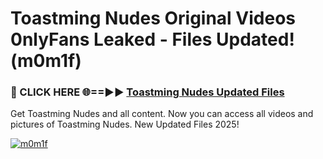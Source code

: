# Toastming Nudes Original Videos 0nlyFans Leaked - Files Updated! (m0m1f)

<h3>🔴 CLICK HERE 🌐==►► <a href="https://tinyurl.com/5h6xmrr3" rel="nofollow">Toastming Nudes Updated Files</a></h3>

Get Toastming Nudes and all content. Now you can access all videos and pictures of Toastming Nudes. New Updated Files 2025!

[![m0m1f](https://i.imgur.com/KVD873Z.gif)](https://tinyurl.com/5h6xmrr3)

